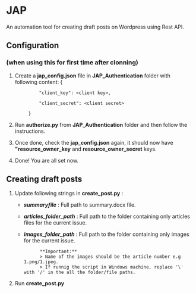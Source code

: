 # JAP
An automation tool for creating draft posts on Wordpress using Rest API.

## Configuration 
### (when using this for first time after clonning) 
1. Create a **jap_config.json** file in **JAP_Authentication** folder  with following content:
            {
                 
                "client_key": <client key>,  

                "client_secret": <client secret>
                 
            }
2. Run **authorize.py** from **JAP_Authentication** folder and then follow the instructions.
3. Once done, check the **jap_config.json** again, it should now have **"resource_owner_key** and **resource_owner_secret** keys.
4. Done! You are all set now.


## Creating draft posts
1.  Update following strings in **create_post.py** :
    - ***summaryfile*** : Full path to summary.docx file. 
    - ***articles_folder_path*** : Full path to the folder containing only articles files for the current issue.
    - ***images_folder_path*** : Full path to the folder containing only images for the current issue.  

                **Important:**
                > Name of the images should be the article number e.g 1.png/1.jpeg.
                > If runnig the script in Windows machine, replace '\' with '/' in the all the folder/file paths. 
2. Run **create_post.py**